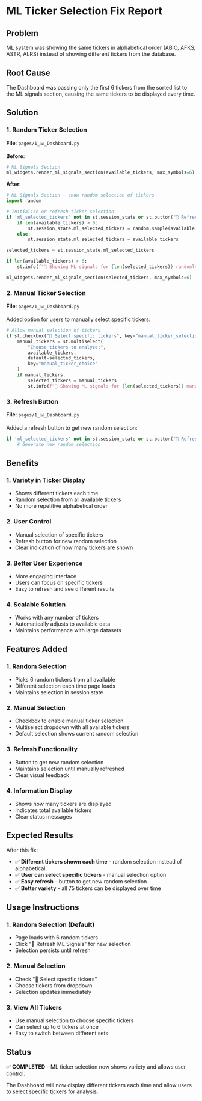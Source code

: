 # ML Ticker Selection Fix Report

## Problem
ML system was showing the same tickers in alphabetical order (ABIO, AFKS, ASTR, ALRS) instead of showing different tickers from the database.

## Root Cause
The Dashboard was passing only the first 6 tickers from the sorted list to the ML signals section, causing the same tickers to be displayed every time.

## Solution

### 1. Random Ticker Selection
**File**: `pages/1_📊_Dashboard.py`

**Before**:
```python
# ML Signals Section
ml_widgets.render_ml_signals_section(available_tickers, max_symbols=6)
```

**After**:
```python
# ML Signals Section - show random selection of tickers
import random

# Initialize or refresh ticker selection
if 'ml_selected_tickers' not in st.session_state or st.button("🔄 Refresh ML Signals", key="refresh_ml_signals"):
    if len(available_tickers) > 6:
        st.session_state.ml_selected_tickers = random.sample(available_tickers, min(6, len(available_tickers)))
    else:
        st.session_state.ml_selected_tickers = available_tickers

selected_tickers = st.session_state.ml_selected_tickers

if len(available_tickers) > 6:
    st.info(f"🤖 Showing ML signals for {len(selected_tickers)} randomly selected tickers out of {len(available_tickers)} available")

ml_widgets.render_ml_signals_section(selected_tickers, max_symbols=6)
```

### 2. Manual Ticker Selection
**File**: `pages/1_📊_Dashboard.py`

Added option for users to manually select specific tickers:

```python
# Allow manual selection of tickers
if st.checkbox("🎯 Select specific tickers", key="manual_ticker_selection"):
    manual_tickers = st.multiselect(
        "Choose tickers to analyze:",
        available_tickers,
        default=selected_tickers,
        key="manual_ticker_choice"
    )
    if manual_tickers:
        selected_tickers = manual_tickers
        st.info(f"🤖 Showing ML signals for {len(selected_tickers)} manually selected tickers")
```

### 3. Refresh Button
**File**: `pages/1_📊_Dashboard.py`

Added a refresh button to get new random selection:

```python
if 'ml_selected_tickers' not in st.session_state or st.button("🔄 Refresh ML Signals", key="refresh_ml_signals"):
    # Generate new random selection
```

## Benefits

### 1. **Variety in Ticker Display**
- Shows different tickers each time
- Random selection from all available tickers
- No more repetitive alphabetical order

### 2. **User Control**
- Manual selection of specific tickers
- Refresh button for new random selection
- Clear indication of how many tickers are shown

### 3. **Better User Experience**
- More engaging interface
- Users can focus on specific tickers
- Easy to refresh and see different results

### 4. **Scalable Solution**
- Works with any number of tickers
- Automatically adjusts to available data
- Maintains performance with large datasets

## Features Added

### 1. **Random Selection**
- Picks 6 random tickers from all available
- Different selection each time page loads
- Maintains selection in session state

### 2. **Manual Selection**
- Checkbox to enable manual ticker selection
- Multiselect dropdown with all available tickers
- Default selection shows current random selection

### 3. **Refresh Functionality**
- Button to get new random selection
- Maintains selection until manually refreshed
- Clear visual feedback

### 4. **Information Display**
- Shows how many tickers are displayed
- Indicates total available tickers
- Clear status messages

## Expected Results

After this fix:
- ✅ **Different tickers shown each time** - random selection instead of alphabetical
- ✅ **User can select specific tickers** - manual selection option
- ✅ **Easy refresh** - button to get new random selection
- ✅ **Better variety** - all 75 tickers can be displayed over time

## Usage Instructions

### 1. **Random Selection (Default)**
- Page loads with 6 random tickers
- Click "🔄 Refresh ML Signals" for new selection
- Selection persists until refresh

### 2. **Manual Selection**
- Check "🎯 Select specific tickers"
- Choose tickers from dropdown
- Selection updates immediately

### 3. **View All Tickers**
- Use manual selection to choose specific tickers
- Can select up to 6 tickers at once
- Easy to switch between different sets

## Status
✅ **COMPLETED** - ML ticker selection now shows variety and allows user control.

The Dashboard will now display different tickers each time and allow users to select specific tickers for analysis.
